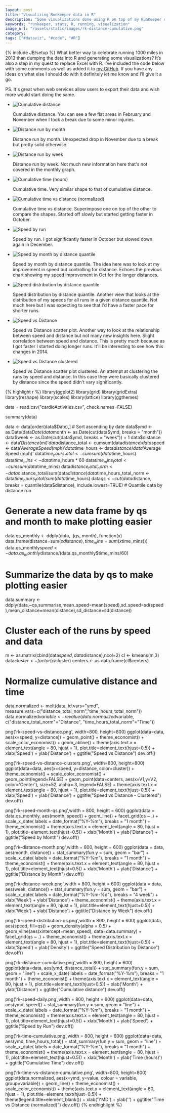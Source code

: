 ```yaml
---
layout: post
title: "Visualizing RunKeeper data in R"
description: "Some visualizations done using R on top of my RunKeeper data from 2013."
keywords: "runkeeper, stats, R, running, visualization"
image_url: "/assets/static/images/rk-distance-cumulative.png"
category:
tags: ["#dataviz", "#code", "#R"]
---
```

{% include JB/setup %}
What better way to celebrate running 1000 miles in 2013 than dumping the data into R and generating some visualizations? It’s also a step in my quest to replace Excel with R. I’ve included the code below with some comments as well as added it to <a href="https://github.com/dangoldin/runkeeper-stats" target="_blank">my GitHub</a>. If you have any ideas on what else I should do with it definitely let me know and I’ll give it a go.

PS. It's great when web services allow users to export their data and wish more would start doing the same.

<ul class="thumbnails">
	<li class="span7">
    <div class="thumbnail">
      <img src="{{ IMG_PATH }}rk-distance-cumulative.png" alt="Cumulative distance">
      <p>
      	Cumulative distance. You can see a few flat areas in February and November when I took a break due to some minor injuries.
      </p>
    </div>
  </li>

  <li class="span7">
    <div class="thumbnail">
      <img src="{{ IMG_PATH }}rk-distance-month.png" alt="Distance run by month">
      <p>
      	Distance run by month. Unexpected drop in November due to a break but pretty solid otherwise.
      </p>
    </div>
  </li>

  <li class="span7">
    <div class="thumbnail">
      <img src="{{ IMG_PATH }}rk-distance-week.png" alt="Distance run by week">
      <p>
      	Distance run by week. Not much new information here that's not covered in the monthly graph.
      </p>
    </div>
  </li>

  <li class="span7">
    <div class="thumbnail">
      <img src="{{ IMG_PATH }}rk-time-cumulative.png" alt="Cumulative time (hours)">
      <p>
      	Cumulative time. Very similar shape to that of cumulative distance.
      </p>
    </div>
  </li>

  <li class="span7">
    <div class="thumbnail">
      <img src="{{ IMG_PATH }}rk-time-vs-distance-cumulative.png" alt="Cumulative time vs distance (normalized)">
      <p>
      	Cumulative time vs distance. Superimpose one on top of the other to compare the shapes. Started off slowly but started getting faster in October.
      </p>
    </div>
  </li>

  <li class="span7">
    <div class="thumbnail">
      <img src="{{ IMG_PATH }}rk-speed-daily.png" alt="Speed by run">
      <p>
      	Speed by run. I got significantly faster in October but slowed down again in December.
      </p>
    </div>
  </li>

  <li class="span7">
    <div class="thumbnail">
      <img src="{{ IMG_PATH }}rk-speed-month-qs.png" alt="Speed by month by distance quantile">
      <p>
      	Speed by month by distance quantile. The idea here was to look at my improvement in speed but controlling for distance. Echoes the previous chart showing my speed improvement in Oct for the longer distances.
      </p>
    </div>
  </li>

  <li class="span7">
    <div class="thumbnail">
      <img src="{{ IMG_PATH }}rk-speed-distribution-qs.png" alt="Speed distribution by distance quantile">
      <p>
      	Speed distribution by distance quantile. Another view that looks at the distribution of my speeds for all runs in a given distance quantile. Not much here but I was expecting to see that I'd have a faster pace for shorter runs.
      </p>
    </div>
  </li>

  <li class="span7">
    <div class="thumbnail">
      <img src="{{ IMG_PATH }}rk-speed-vs-distance.png" alt="Speed vs Distance">
      <p>
      	Speed vs Distance scatter plot. Another way to look at the relationship between speed and distance but not many new insights here. Slight correlation between speed and distance. This is pretty much because as I got faster I started doing longer runs. It'll be interesting to see how this changes in 2014.
      </p>
    </div>
  </li>

  <li class="span7">
    <div class="thumbnail">
      <img src="{{ IMG_PATH }}rk-speed-vs-distance-clusters.png" alt="Speed vs Distance clustered">
      <p>
      	Speed vs Distance scatter plot clustered. An attempt at clustering the runs by speed and distance. In this case they were basically clustered by distance since the speed didn't vary significantly.
      </p>
    </div>
  </li>
 </ul>

{% highlight r %}
library(ggplot2)
library(grid)
library(gridExtra)
library(reshape)
library(scales)
library(lattice)
library(ggthemes)

data = read.csv("cardioActivities.csv", check.names=FALSE)

summary(data)

data <- data[order(data$Date),] # Sort ascending by date
data$ymd <- as.Date(data$Date)
data$month <- as.Date(cut(data$ymd, breaks = "month"))
data$week <- as.Date(cut(data$ymd, breaks = "week")) + 1
data$distance <- data$'Distance (mi)'
data$distance_total <- cumsum(data$distance)
data$speed <- data$'Average Speed (mph)'
data$time_hours <- data$distance/data$'Average Speed (mph)'
data$time_hours_total <- cumsum(data$time_hours)
data$time_mins <- data$time_hours * 60
data$time_mins_total <- cumsum(data$time_mins)
data$distance_total_norm <- data$distance_total/sum(data$distance)
data$time_hours_total_norm <- data$time_hours_total/sum(data$time_hours)
data$qs <- cut(data$distance, breaks = quantile(data$distance), include.lowest=TRUE) # Quantile data by distance run

# Generate a new data frame by qs and month to make plotting easier
data.qs_monthly <- ddply(data, .(qs, month), function(x) data.frame(distance=sum(x$distance), time_mins=sum(x$time_mins)))
data.qs_monthly$speed <- data.qs_monthly$distance/(data.qs_monthly$time_mins/60)

# Summarize the data by qs to make plotting easier
data.summary <- ddply(data,~qs,summarise,mean_speed=mean(speed),sd_speed=sd(speed),mean_distance=mean(distance),sd_distance=sd(distance))

# Cluster each of the runs by speed and data
m <- as.matrix(cbind(data$speed, data$distance),ncol=2)
cl <- kmeans(m,3)
data$cluster <- factor(cl$cluster)
centers <- as.data.frame(cl$centers)

# Normalize cumulative distance and time
data.normalized <- melt(data, id.vars="ymd", measure.vars=c("distance_total_norm","time_hours_total_norm"))
data.normalized$variable <- revalue(data.normalized$variable, c("distance_total_norm"="Distance", "time_hours_total_norm"="Time"))

png('rk-speed-vs-distance.png', width=800, height=800)
ggplot(data=data, aes(x=speed, y=distance)) +
  geom_point() +
  theme_economist() +
  scale_color_economist() +
  geom_abline() +
  theme(axis.text.x = element_text(angle = 80, hjust = 1), plot.title=element_text(hjust=0.5)) +
  xlab('Speed') +
  ylab('Distance') +
  ggtitle("Speed vs Distance")
dev.off()

png('rk-speed-vs-distance-clusters.png', width=800, height=800)
ggplot(data=data, aes(x=speed, y=distance, color=cluster)) +
  theme_economist() +
  scale_color_economist() +
  geom_point(legend=FALSE) +
  geom_point(data=centers, aes(x=V1,y=V2, color='Center'), size=52, alpha=.3, legend=FALSE) +
  theme(axis.text.x = element_text(angle = 80, hjust = 1), plot.title=element_text(hjust=0.5)) +
  xlab('Speed') +
  ylab('Distance') +
  ggtitle("Speed vs Distance - Clustered")
dev.off()

png('rk-speed-month-qs.png',width = 800, height = 600)
ggplot(data = data.qs_monthly,
  aes(month, speed)) +
  geom_line() +
  facet_grid(qs ~ .) +
  scale_x_date(
    labels = date_format("%Y-%m"),
    breaks = "1 month") +
  theme_economist() +
  theme(axis.text.x = element_text(angle = 80, hjust = 1), plot.title=element_text(hjust=0.5)) +
  xlab('Month') +
  ylab('Distance') +
  ggtitle("Speed by Month")
dev.off()

png('rk-distance-month.png',width = 800, height = 600)
ggplot(data = data,
  aes(month, distance)) +
  stat_summary(fun.y = sum,
    geom = "bar") +
  scale_x_date(
    labels = date_format("%Y-%m"),
    breaks = "1 month") +
  theme_economist() +
  theme(axis.text.x = element_text(angle = 80, hjust = 1), plot.title=element_text(hjust=0.5)) +
  xlab('Month') +
  ylab('Distance') +
  ggtitle("Distance by Month")
dev.off()

png('rk-distance-week.png',width = 800, height = 600)
ggplot(data = data,
  aes(week, distance)) +
  stat_summary(fun.y = sum,
    geom = "bar") +
  scale_x_date(
    labels = date_format("%Y-%m-%d"),
    breaks = "4 week") +
  xlab('Week') +
  ylab('Distance') +
  theme_economist() +
  theme(axis.text.x = element_text(angle = 80, hjust = 1), plot.title=element_text(hjust=0.5)) +
  xlab('Week') +
  ylab('Distance') +
  ggtitle("Distance by Week")
dev.off()

png('rk-speed-distribution-qs.png',width = 800, height = 600)
ggplot(data, aes(speed, fill=qs)) +
  geom_density(alpha = 0.5) +
  geom_vline(aes(xintercept=mean_speed), data=data.summary) +
  facet_grid(qs ~ .) +
  theme_economist() +
  theme(axis.text.x = element_text(angle = 80, hjust = 1), plot.title=element_text(hjust=0.5)) +
  xlab('Speed') +
  ylab('Density') +
  ggtitle("Speed Distribution by Distance")
dev.off()

png('rk-distance-cumulative.png',width = 800, height = 600)
ggplot(data=data, aes(ymd, distance_total)) +
  stat_summary(fun.y = sum, geom = "line") +
  scale_x_date(
    labels = date_format("%Y-%m"),
    breaks = "1 month") +
  theme_economist() +
  theme(axis.text.x = element_text(angle = 80, hjust = 1), plot.title=element_text(hjust=0.5)) +
  xlab('Month') +
  ylab('Distance') +
  ggtitle("Cumulative distance")
dev.off()

png('rk-speed-daily.png',width = 800, height = 600)
ggplot(data=data, aes(ymd, speed)) +
  stat_summary(fun.y = sum, geom = "line") +
  scale_x_date(
    labels = date_format("%Y-%m"),
    breaks = "1 month") +
  theme_economist() +
  theme(axis.text.x = element_text(angle = 80, hjust = 1), plot.title=element_text(hjust=0.5)) +
  xlab('Month') +
  ylab('Speed') +
  ggtitle("Speed by Run")
dev.off()

png('rk-time-cumulative.png',width = 800, height = 600)
ggplot(data=data, aes(ymd, time_hours_total)) +
  stat_summary(fun.y = sum, geom = "line") +
  scale_x_date(
    labels = date_format("%Y-%m"),
    breaks = "1 month") +
  theme_economist() +
  theme(axis.text.x = element_text(angle = 80, hjust = 1), plot.title=element_text(hjust=0.5)) +
  xlab('Month') +
  ylab('Time (hours)') +
  ggtitle("Cumulative Time")
dev.off()

png('rk-time-vs-distance-cumulative.png', width=800, height=800)
ggplot(data.normalized,
  aes(x=ymd, y=value, colour = variable, group=variable)) +
  geom_line() +
  theme_economist() +
  scale_color_economist() +
  theme(axis.text.x = element_text(angle = 80, hjust = 1), plot.title=element_text(hjust=0.5)) +
  theme(legend.title=element_blank()) +
  xlab('YMD') +
  ylab('') +
  ggtitle("Time vs Distance (normalized)")
dev.off()
{% endhighlight %}